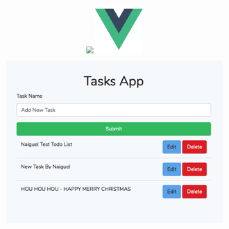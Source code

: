 <p align="center">
<img src="https://res.cloudinary.com/dtfbvvkyp/image/upload/v1566331377/laravel-logolockup-cmyk-red.svg" width="400">
<img src="public/images/vuejs.png" width="110">
</p>


<p align="center">
<img src="public/images/tasks-app-screenshot.png" width="500">
</p>
